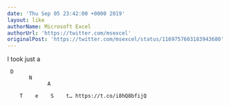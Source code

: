 ```yaml
---
date: 'Thu Sep 05 23:42:00 +0000 2019'
layout: like
authorName: Microsoft Excel
authorUrl: 'https://twitter.com/msexcel'
originalPost: 'https://twitter.com/msexcel/status/1169757603183943680'
---
```

I              took 
       just               a

     D
           N
                 A

        T    e    S    t… https://t.co/i8hQ8bfijQ